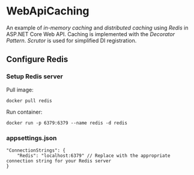 # WebApiCaching

An example of _in-memory caching_ and _distributed caching_ using _Redis_ in ASP.NET Core Web API. 
Caching is implemented with the _Decorator Pattern_. _Scrutor_ is used for simplified DI registration. 

## Configure Redis

### Setup Redis server

Pull image: 
  ```
  docker pull redis
  ```
Run container:
  ```
  docker run -p 6379:6379 --name redis -d redis
  ```
  
### appsettings.json
```
"ConnectionStrings": {
    "Redis": "localhost:6379" // Replace with the appropriate connection string for your Redis server
}
```
